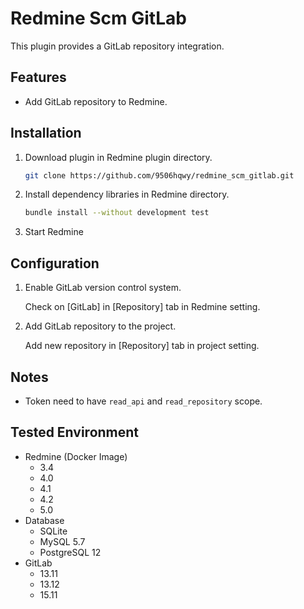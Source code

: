# Redmine Scm GitLab

This plugin provides a GitLab repository integration.

## Features

- Add GitLab repository to Redmine.

## Installation

1. Download plugin in Redmine plugin directory.
   ```sh
   git clone https://github.com/9506hqwy/redmine_scm_gitlab.git
   ```
2. Install dependency libraries in Redmine directory.
   ```sh
   bundle install --without development test
   ```
3. Start Redmine

## Configuration

1. Enable GitLab version control system.

   Check on [GitLab] in [Repository] tab in Redmine setting.

2. Add GitLab repository to the project.

   Add new repository in [Repository] tab in project setting.

## Notes

- Token need to have `read_api` and `read_repository` scope.

## Tested Environment

* Redmine (Docker Image)
  * 3.4
  * 4.0
  * 4.1
  * 4.2
  * 5.0
* Database
  * SQLite
  * MySQL 5.7
  * PostgreSQL 12
* GitLab
  * 13.11
  * 13.12
  * 15.11
